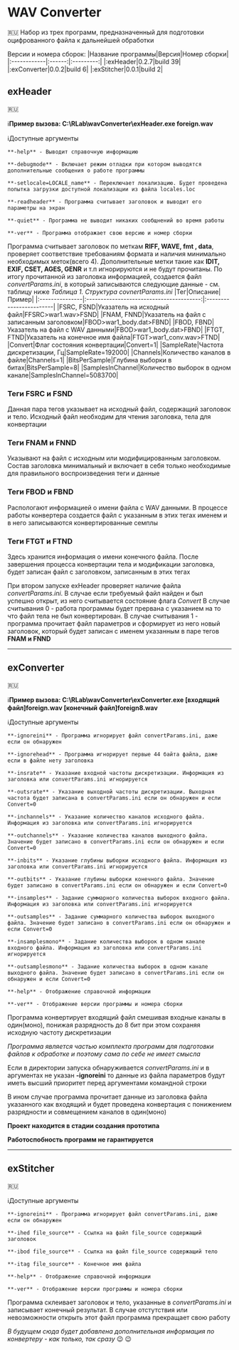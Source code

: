 # WAV Converter
:ru:
Набор из трех программ, предназначенный для подготовки оцифрованного файла к
дальнейшей обработки

Версии и номера сборок:
|Название программы|Версия|Номер сборки|
|:------------|:------:|:---------:|
|:exHeader|0.2.7|build 39|
|:exConverter|0.0.2|build 6|
|:exStitcher|0.0.1|build 2|

## exHeader
:ru:

:information_source:**Пример вызова: C:\RLab\wavConverter\exHeader.exe foreign.wav**

:information_source:Доступные аргументы

    **-help** - Выводит справочную информацию
	
	**-debugmode** - Включает режим отладки при котором выводятся дополнительные сообщения о работе программы
	
	**-setlocale=LOCALE_name** - Переключает локализацию. Будет проведена попытка загрузки доступной локализации из файла locales.loc
	
	**-readheader** - Программа считывает заголовок и выводит его параметры на экран
	
	**-quiet** - Программа не выводит никаких сообщнений во время работы
	
	**-ver** - Программа отображает свою версию и номер сборки
	

Программа считывает заголовок по меткам **RIFF, WAVE, fmt , data**, проверяет соответствие
требованиям формата и наличия минимально необходимых меток(всего 4). Дополнительные метки 
такие как **IDIT, EXIF, CSET, AGES, GENR** и т.п игнорируются и не будут прочитаны. По
итогу прочитанной из заголовка информацией, создается файл *convertParams.ini*, в который
записываются следующие данные - см. таблицу ниже
*Таблица 1. Структура covnertParams.ini*
|Тег|Описание|Пример|
|:---------------|:----------------------------------------:|:------------------------|
|FSRC, FSND|Указатель на исходный файл|FFSRC>war1.wav>FSND|
|FNAM, FNND|Указатель на файл с записанным заголовком|FBOD>war1_body.dat>FBND|
|FBOD, FBND|Указатель на файл с WAV данными|FBOD>war1_body.dat>FBND|
|FTGT, FTND|Указатель на конечное имя файла|FTGT>war1_conv.wav>FTND|
|Convert|Флаг состояния конвертации|Convert=1|
|SampleRate|Частота дискретизации, Гц|SampleRate=192000|
|Channels|Количество каналов в файле|Channels=1|
|BitsPerSample|Глубина выборки в битах|BitsPerSample=8|
|SamplesInChannel|Количество выборок в одном канале|SamplesInChannel=5083700|

### Теги FSRC и FSND
Данная пара тегов указывает на исходный файл, содержащий заголовок и тело. Исходный файл
необходим для чтения заголовка, тела для конвертации

### Теги FNAM и FNND
Указывают на файл с исходным или модифицированным заголовком. Состав заголовка минимальный и
включает в себя только необходимые для правильного воспроизведения теги и данные

### Теги FBOD и FBND
Распологают информацией о имени файла с WAV данными. В процессе работы конвертера создается
файл с указанным в этих тегах именем и в него записываются конвертированные семплы

### Теги FTGT и FTND
Здесь хранится информация о имени конечного файла. После завершения процесса конвертации
тела и модификации заголовка, будет записан файл с заголовком, записанным в этих тегах

При втором запуске exHeader проверяет наличие файла *convertParams.ini*. В случае если
требуемый файл найден и был успешно открыт, из него считывается состояние флага *Convert*
В случае считывания 0 - работа программы будет прервана с указанием на то что файл тела
не был конвертирован. В случае считывания 1 - программа прочитает файл параметров и
сформирует из него новый заголовок, который будет записан с именем указанным в паре
тегов **FNAM и FNND**
____
## exConverter
:ru:

:information_source:**Пример вызова: C:\RLab\wavConverter\exConverter.exe [входящий файл]foreign.wav [конечный файл]foreign8.wav**

:information_source:Доступные аргументы

    **-ignoreini** - Программа игнорирует файл convertParams.ini, даже если он обнаружен
	
	**-ignorehead** - Программа игнорирует первые 44 байта файла, даже если в файле нету заголовка
	
	**-insrate** - Указание входной частоты дискретизации. Информация из заголовка или convertParams.ini игнорируется
	
	**-outsrate** - Указание выходной частоты дискретизации. Выходная частота будет записана в convertParams.ini если он обнаружен и если Convert=0
	
	**-inchannels** - Указание количество каналов исходного файла. Информация из заголовка или convertParams.ini игнорируется
	
	**-outchannels** - Указание количества каналов выходного файла. Значение будет записано в convertParams.ini если он обнаружен и если Convert=0
	
	**-inbits** - Указание глубины выборки исходного файла. Информация из заголовка или convertParams.ini игнорируется
	
	**-outbits** - Указание глубины выборки конечного файла. Значение будет записано в convertParams.ini если он обнаружен и если Convert=0
	
	**-insamples** - Задание суммарного количества выборок входного файла. Информация из заголовка или convertParams.ini игнорируется
	
	**-outsamples** - Задание суммарного количества выборок выходного файла. Значение будет записано в convertParams.ini если он обнаружен и если Convert=0
	
	**-insamplesmono** - Задание количества выборок в одном канале входного файла. Информация из заголовка или convertParams.ini игнорируется
	
	**-outsamplesmono** - Задание количества выборок в одном канале выходного файла. Значение будет записано в convertParams.ini если он обнаружен и если Convert=0
	
	**-help** - Отображение справочной информации
	
	**-ver** - Отображение версии программы и номера сборки
	

Программа конвертирует входящий файл смешивая входные каналы в один(моно), понижая
разрядность до 8 бит при этом сохраняя исходную частоту дискретизации

*Программа является частью комплекта программ для подготовки файлов к обработке*
*и поэтому сама по себе не имеет смысла*

Если в директории запуска обнаруживается *convertParams.ini* и в аргументах не указан
**-ignoreini** то данные из файла параметров будут иметь высший приоритет перед
аргументами командной строки

В ином случае программа прочитает данные из заголовка файла указанного как входящий и
будет проведена конвертация с понижением разрядности и совмещением каналов в один(моно)

**Проект находится в стадии создания прототипа**

**Работоспобность программ не гарантируется**

____
## exStitcher
:ru:

:information_source:Доступные аргументы

    **-ignoreini** - Программа игнорирует файл convertParams.ini, даже если он обнаружен
	
    **-ihed file_source** - Ссылка на файл file_source содержащий заголовок
	
	**-ibod file_source** - Ссылка на файл file_source содержащий тело
	
	**-itag file_source** - Конечное имя файла
	
	**-help** - Отображение справочной информации
	
	**-ver** - Отображение версии программы и номера сборки
	

Программа склеивает заголовок и тело, указанные в *convertParams.ini* и записывает
конечный результат. В случае отстутствия или невозможности открыть этот файл программа
прекращает свою работу

*В будущем сюда будет добавлена дополнительная информация по конвертеру - как только, так сразу* :wink: :wink: